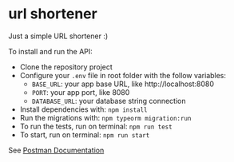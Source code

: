 # url shortener

Just a simple URL shortener :)

To install and run the API:
- Clone the repository project
- Configure your ```.env``` file in root folder with the follow variables:
  - ```BASE_URL```: your app base URL, like http://localhost:8080
  - ```PORT```: your app port, like 8080
  - ```DATABASE_URL```: your database string connection
- Install dependencies with: ```npm install```
- Run the migrations with: ```npm typeorm migration:run```
- To run the tests, run on terminal: ```npm run test```
- To start, run on terminal: ```npm run start```

See [Postman Documentation](https://documenter.getpostman.com/view/1804582/TWDZJc4r)
